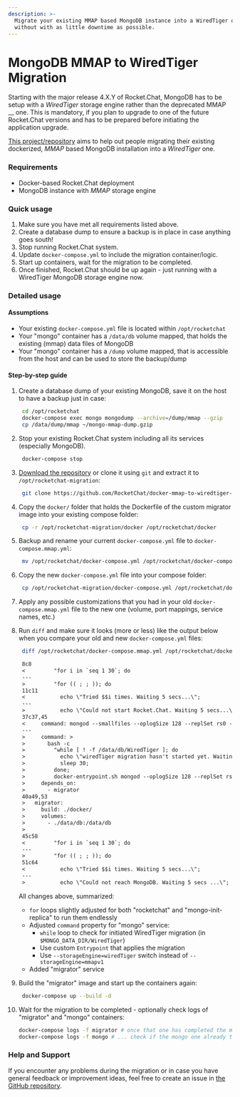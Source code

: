 ```yaml
---
description: >-
  Migrate your existing MMAP based MongoDB instance into a WiredTiger one
  without with as little downtime as possible.
---
```


# MongoDB MMAP to WiredTiger Migration

Starting with the major release 4.X.Y of Rocket.Chat, MongoDB has to be setup with a _WiredTiger_ storage engine rather than the deprecated MMAP \_\_ one. This is mandatory, if you plan to upgrade to one of the future Rocket.Chat versions and has to be prepared before initiating the application upgrade.

[This project/repository](https://github.com/RocketChat/docker-mmap-to-wiredtiger-migration) aims to help out people migrating their existing dockerized, _MMAP_ based MongoDB installation into a _WiredTiger_ one.

### Requirements

* Docker-based Rocket.Chat deployment
* MongoDB instance with _MMAP_ storage engine

### Quick usage

1. Make sure you have met all requirements listed above.
2. Create a database dump to ensure a backup is in place in case anything goes south!
3. Stop running Rocket.Chat system.
4. Update `docker-compose.yml` to include the migration container/logic.
5. Start up containers, wait for the migration to be completed.
6. Once finished, Rocket.Chat should be up again - just running with a WiredTiger MongoDB storage engine now.

### Detailed usage

#### Assumptions

* Your existing `docker-compose.yml` file is located within `/opt/rocketchat`
* Your "mongo" container has a `/data/db` volume mapped, that holds the existing (mmap) data files of MongoDB
* Your "mongo" container has a `/dump` volume mapped, that is accessible from the host and can be used to store the backup/dump

#### Step-by-step guide

1.  Create a database dump of your existing MongoDB, save it on the host to have a backup just in case:

    ```bash
     cd /opt/rocketchat
     docker-compose exec mongo mongodump --archive=/dump/mmap --gzip
     cp /data/dump/mmap ~/mongo-mmap-dump.gzip
    ```
2.  Stop your existing Rocket.Chat system including all its services (especially MongoDB).

    ```bash
     docker-compose stop
    ```
3.  [Download the repository](https://github.com/RocketChat/docker-mmap-to-wiredtiger-migration/archive/main.zip) or clone it using `git` and extract it to `/opt/rocketchat-migration`:

    ```bash
     git clone https://github.com/RocketChat/docker-mmap-to-wiredtiger-migration /opt/rocketchat-migration
    ```
4.  Copy the `docker/` folder that holds the Dockerfile of the custom migrator image into your existing compose folder:

    ```bash
     cp -r /opt/rocketchat-migration/docker /opt/rocketchat/docker
    ```
5.  Backup and rename your current `docker-compose.yml` file to `docker-compose.mmap.yml`:

    ```bash
     mv /opt/rocketchat/docker-compose.yml /opt/rocketchat/docker-compose.mmap.yml
    ```
6.  Copy the new `docker-compose.yml` file into your compose folder:

    ```bash
     cp /opt/rocketchat-migration/docker-compose.yml /opt/rocketchat/docker-compose.yml
    ```
7. Apply any possible customizations that you had in your old `docker-compose.mmap.yml` file to the new one (volume, port mappings, service names, etc.)
8.  Run `diff` and make sure it looks (more or less) like the output below when you compare your old and new `docker-compose.yml` files:

    ```bash
     diff /opt/rocketchat/docker-compose.mmap.yml /opt/rocketchat/docker-compose.yml
    ```

    ```diff
     8c8
     <         "for i in `seq 1 30`; do
     ---
     >         "for (( ; ; )); do
     11c11
     <           echo \"Tried $$i times. Waiting 5 secs...\";
     ---
     >           echo \"Could not start Rocket.Chat. Waiting 5 secs...\";
     37c37,45
     <     command: mongod --smallfiles --oplogSize 128 --replSet rs0 --storageEngine=mmapv1
     ---
     >     command: >
     >       bash -c
     >         "while [ ! -f /data/db/WiredTiger ]; do
     >           echo \"wiredTiger migration hasn't started yet. Waiting 30 secs...\";
     >           sleep 30;
     >         done;
     >         docker-entrypoint.sh mongod --oplogSize 128 --replSet rs0 --storageEngine=wiredTiger;"
     >     depends_on:
     >       - migrator
     40a49,53
     >   migrator:
     >     build: ./docker/
     >     volumes:
     >       - ./data/db:/data/db
     >
     45c58
     <         "for i in `seq 1 30`; do
     ---
     >         "for (( ; ; )); do
     51c64
     <           echo \"Tried $$i times. Waiting 5 secs...\";
     ---
     >           echo \"Could not reach MongoDB. Waiting 5 secs ...\";
    ```

    All changes above, summarized:

    * `for` loops slightly adjusted for both "rocketchat" and "mongo-init-replica" to run them endlessly
    * Adjusted `command` property for "mongo" service:
      * `while` loop to check for initiated WiredTiger migration (in `$MONGO_DATA_DIR/WiredTiger`)
      * Use custom `Entrypoint` that applies the migration
      * Use `--storageEngine=wiredTiger` switch instead of `--storageEngine=mmapv1`
    * Added "migrator" service
9.  Build the "migrator" image and start up the containers again:

    ```bash
     docker-compose up --build -d
    ```
10. Wait for the migration to be completed - optionally check logs of "migrator" and "mongo" containers:

    ```bash
    docker-compose logs -f migrator # once that one has completed the migration ...
    docker-compose logs -f mongo # ... check if the mongo one already took over
    ```

### Help and Support

If you encounter any problems during the migration or in case you have general feedback or improvement ideas, feel free to create an issue in [the GitHub repository](https://github.com/RocketChat/docker-mmap-to-wiredtiger-migration).
